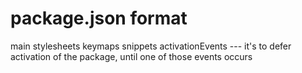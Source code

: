 # package.json format

main
stylesheets
keymaps
snippets
activationEvents
 --- it's to defer activation of the package, until one of those events occurs

